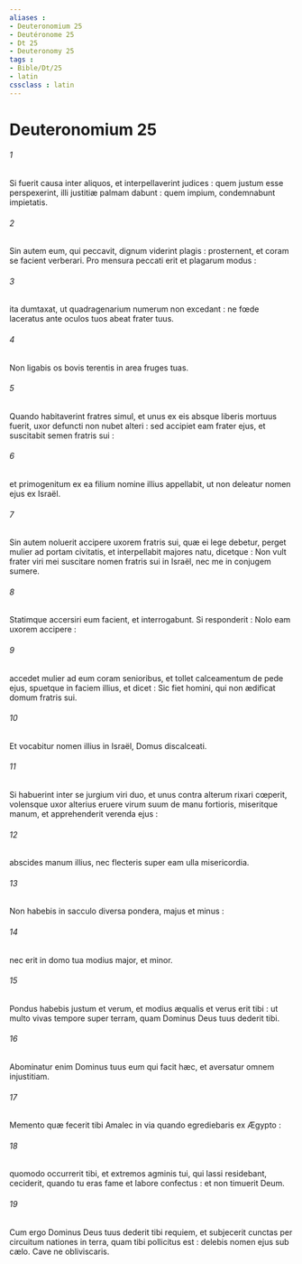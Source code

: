 ```yaml
---
aliases : 
- Deuteronomium 25
- Deutéronome 25
- Dt 25
- Deuteronomy 25
tags : 
- Bible/Dt/25
- latin
cssclass : latin
---
```


# Deuteronomium 25

###### 1
Si fuerit causa inter aliquos, et interpellaverint judices : quem justum esse perspexerint, illi justitiæ palmam dabunt : quem impium, condemnabunt impietatis.
###### 2
Sin autem eum, qui peccavit, dignum viderint plagis : prosternent, et coram se facient verberari. Pro mensura peccati erit et plagarum modus :
###### 3
ita dumtaxat, ut quadragenarium numerum non excedant : ne fœde laceratus ante oculos tuos abeat frater tuus.
###### 4
Non ligabis os bovis terentis in area fruges tuas.
###### 5
Quando habitaverint fratres simul, et unus ex eis absque liberis mortuus fuerit, uxor defuncti non nubet alteri : sed accipiet eam frater ejus, et suscitabit semen fratris sui :
###### 6
et primogenitum ex ea filium nomine illius appellabit, ut non deleatur nomen ejus ex Israël.
###### 7
Sin autem noluerit accipere uxorem fratris sui, quæ ei lege debetur, perget mulier ad portam civitatis, et interpellabit majores natu, dicetque : Non vult frater viri mei suscitare nomen fratris sui in Israël, nec me in conjugem sumere.
###### 8
Statimque accersiri eum facient, et interrogabunt. Si responderit : Nolo eam uxorem accipere :
###### 9
accedet mulier ad eum coram senioribus, et tollet calceamentum de pede ejus, spuetque in faciem illius, et dicet : Sic fiet homini, qui non ædificat domum fratris sui.
###### 10
Et vocabitur nomen illius in Israël, Domus discalceati.
###### 11
Si habuerint inter se jurgium viri duo, et unus contra alterum rixari cœperit, volensque uxor alterius eruere virum suum de manu fortioris, miseritque manum, et apprehenderit verenda ejus :
###### 12
abscides manum illius, nec flecteris super eam ulla misericordia.
###### 13
Non habebis in sacculo diversa pondera, majus et minus :
###### 14
nec erit in domo tua modius major, et minor.
###### 15
Pondus habebis justum et verum, et modius æqualis et verus erit tibi : ut multo vivas tempore super terram, quam Dominus Deus tuus dederit tibi.
###### 16
Abominatur enim Dominus tuus eum qui facit hæc, et aversatur omnem injustitiam.
###### 17
Memento quæ fecerit tibi Amalec in via quando egrediebaris ex Ægypto :
###### 18
quomodo occurrerit tibi, et extremos agminis tui, qui lassi residebant, ceciderit, quando tu eras fame et labore confectus : et non timuerit Deum.
###### 19
Cum ergo Dominus Deus tuus dederit tibi requiem, et subjecerit cunctas per circuitum nationes in terra, quam tibi pollicitus est : delebis nomen ejus sub cælo. Cave ne obliviscaris.
